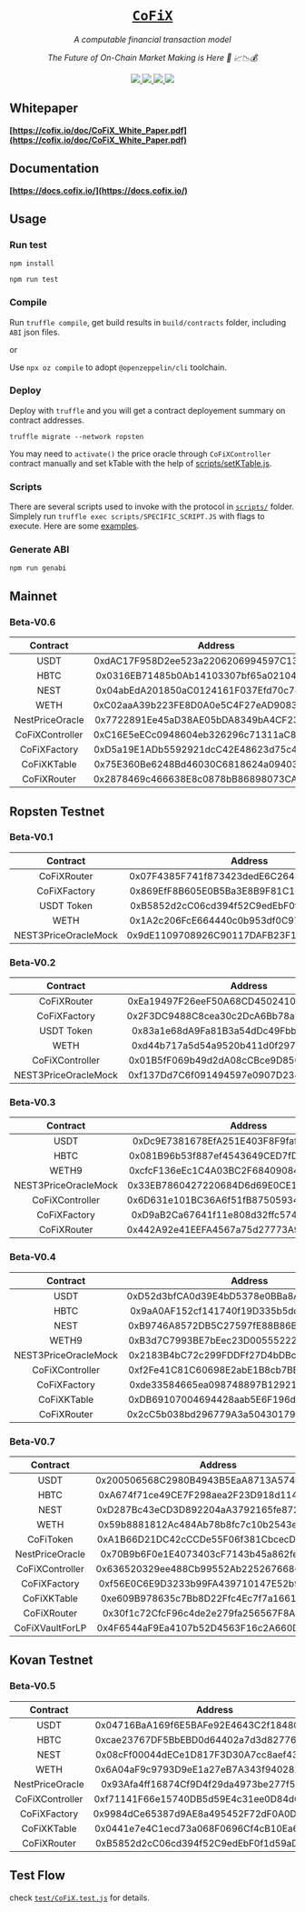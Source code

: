 <h1 align=center><a href="https://cofix.io"><code>CoFiX</code></a></h1>

<p align=center> <i>A computable financial transaction model</i> </p>
<p align=center> <i>The Future of On-Chain Market Making is Here 🤑 📈📉💰</i> </p>


<p align="center">
  <a href="https://github.com/Computable-Finance/CoFiX/actions?query=workflow%3ACoFiX">
    <img src="https://github.com/Computable-Finance/CoFiX/workflows/CoFiX/badge.svg" />
  </a>
  <a href="https://travis-ci.org/Computable-Finance/CoFiX">
    <img src="https://travis-ci.org/Computable-Finance/CoFiX.svg?branch=master" />
  </a>
  <a href="https://coveralls.io/github/Computable-Finance/CoFiX?branch=master">
    <img src="https://coveralls.io/repos/github/Computable-Finance/CoFiX/badge.svg?branch=master" />
  </a>
  <a href="https://www.gnu.org/licenses/gpl-3.0">
    <img src="https://img.shields.io/badge/License-GPLv3-green.svg" />
  </a>
</p>

<!-- # [CoFiX](https://cofix.io/)

*A computable financial transaction model*

![CoFiX](https://github.com/Computable-Finance/CoFiX/workflows/CoFiX/badge.svg)
[![Build Status](https://travis-ci.org/Computable-Finance/CoFiX.svg?branch=master)](https://travis-ci.org/Computable-Finance/CoFiX)
[![Coverage Status](https://coveralls.io/repos/github/Computable-Finance/CoFiX/badge.svg?branch=master)](https://coveralls.io/github/Computable-Finance/CoFiX?branch=master) -->

## Whitepaper

**[https://cofix.io/doc/CoFiX_White_Paper.pdf](https://cofix.io/doc/CoFiX_White_Paper.pdf)**

## Documentation

**[https://docs.cofix.io/](https://docs.cofix.io/)**

## Usage

### Run test

```shell
npm install

npm run test
```

### Compile

Run `truffle compile`, get build results in `build/contracts` folder, including `ABI` json files.

or

Use `npx oz compile` to adopt `@openzeppelin/cli` toolchain.

### Deploy

Deploy with `truffle` and you will get a contract deployement summary on contract addresses.

```shell
truffle migrate --network ropsten
```

You may need to `activate()` the price oracle through `CoFiXController` contract manually and set kTable with the help of [scripts/setKTable.js](scripts/setKTable.js).

### Scripts

There are several scripts used to invoke with the protocol in [`scripts/`](scripts) folder. Simplely run `truffle exec scripts/SPECIFIC_SCRIPT.JS` with flags to execute. Here are some [examples](docs/change_controller.md).

### Generate ABI

```shell
npm run genabi
```

## Mainnet

### Beta-V0.6

|       Contract       |                  Address                   |
| :------------------: | :----------------------------------------: |
| USDT | 0xdAC17F958D2ee523a2206206994597C13D831ec7 |
| HBTC | 0x0316EB71485b0Ab14103307bf65a021042c6d380 |
| NEST | 0x04abEdA201850aC0124161F037Efd70c74ddC74C |
| WETH | 0xC02aaA39b223FE8D0A0e5C4F27eAD9083C756Cc2 |
| NestPriceOracle | 0x7722891Ee45aD38AE05bDA8349bA4CF23cFd270F |
| CoFiXController | 0xC16E5eECc0948604eb326296c71311aC8D9BC786 |
| CoFiXFactory | 0xD5a19E1ADb5592921dcC42E48623d75c4C91e405 |
| CoFiXKTable | 0x75E360Be6248Bd46030C6818624a09403EF5eC21 |
| CoFiXRouter | 0x2878469c466638E8c0878bB86898073CA6C91b45 |

## Ropsten Testnet

### Beta-V0.1

|       Contract       |                  Address                   |
| :------------------: | :----------------------------------------: |
|     CoFiXRouter     | 0x07F4385F741f873423dedE6C2645698FcB287683 |
|    CoFiXFactory     | 0x869EfF8B605E0B5Ba3E8B9F81C199B2BBB3e34Df |
|      USDT Token      | 0xB5852d2cC06cd394f52C9edEbF0f1d59aD4A0615 |
|         WETH         | 0x1A2c206FcE664440c0b953df0C976B1208F411Eb |
| NEST3PriceOracleMock | 0x9dE1109708926C90117DAFB23F13176Bb6d878E0 |

### Beta-V0.2

|       Contract       |                  Address                   |
| :------------------: | :----------------------------------------: |
|      CoFiXRouter     | 0xEa19497F26eeF50A68CD4502410471f41C23B563 |
|     CoFiXFactory     | 0x2F3DC9488C8cea30c2DcA6Bb78aD15d1E37206B7 |
|      USDT Token      | 0x83a1e68dA9Fa81B3a54dDc49Fbb2c13cf4f7239d |
|         WETH         | 0xd44b717a5d54a9520b411d0f297eD69ef81Af10e |
|   CoFiXController    | 0x01B5fF069b49d2dA08cCBce9D8506d59472Ea868 |
| NEST3PriceOracleMock | 0xf137Dd7C6f091494597e0907D234E486128Bc937 |

### Beta-V0.3

|       Contract       |                  Address                   |
| :------------------: | :----------------------------------------: |
| USDT | 0xDc9E7381678EfA251E403F8F9fafcBdbf91a5C6C |
| HBTC | 0x081B96b53f887ef4543649CED7fD7A5a872bDd29 |
| WETH9 | 0xcfcF136eEc1C4A03BC2F684090844bF67168bF90 |
| NEST3PriceOracleMock | 0x33EB7860427220684D6d69E0CE1914FfBFaC56B1 |
| CoFiXController | 0x6D631e101BC36A6f51fB875059347B1D4830BdBB |
| CoFiXFactory | 0xD9aB2Ca67641f11e808d32ffc5741a3A0d44E05c |
| CoFiXRouter | 0x442A92e41EEFA4567a75d27773A9A64e8d3A6880 |

### Beta-V0.4

|       Contract       |                  Address                   |
| :------------------: | :----------------------------------------: |
| USDT | 0xD52d3bfCA0d39E4bD5378e0BBa8AD245C3F58C17 |
| HBTC | 0x9aA0AF152cf141740f19D335b5ddE1F0E51008A7 |
| NEST | 0xB9746A8572DB5C27597fE88B86B6520599Bf62d4 |
| WETH9 | 0xB3d7C7993BE7bEec23D005552224B2dAf18Bd85E |
| NEST3PriceOracleMock | 0x2183B4bC72c299FDDFf27D4bDBc635bbc8cA5e44 |
| CoFiXController | 0xf2Fe41C81C60698E2abE1B8cb7BB56C5570e3C55 |
| CoFiXFactory | 0xde33584665ea098748897B1292150c003b855df6 |
| CoFiXKTable | 0xDB69107004694428aab5E6F196dcdd588F52B745 |
| CoFiXRouter | 0x2cC5b038bd296779A3a50430179cB8C6a02B9D13 |

### Beta-V0.7

|       Contract       |                  Address                   |
| :------------------: | :----------------------------------------: |
| USDT | 0x200506568C2980B4943B5EaA8713A5740eb2c98A |
| HBTC | 0xA674f71ce49CE7F298aea2F23D918d114965eb40 |
| NEST | 0xD287Bc43eCD3D892204aA3792165fe8728636E29 |
| WETH | 0x59b8881812Ac484Ab78b8fc7c10b2543e079a6C3 |
| CoFiToken | 0xA1B66D21DC42cCCDe55F06f381CbcecD422Ef4d4 |
| NestPriceOracle | 0x70B9b6F0e1E4073403cF7143b45a862fe73af3B9 |
| CoFiXController | 0x636520329ee488Cb99552Ab225267668608b179a |
| CoFiXFactory | 0xf56E0C6E9D3233b99FA439710147E52b9ef26F60 |
| CoFiXKTable | 0xe609B978635c7Bb8D22Ffc4Ec7f7a16615a3b1cA |
| CoFiXRouter | 0x30f1c72CfcF96c4de2e279fa256567F8ADbEf888 |
| CoFiXVaultForLP | 0x4F6544aF9Ea4107b52D4563F16c2A660D1E7EB41 |

## Kovan Testnet

### Beta-V0.5

|       Contract       |                  Address                   |
| :------------------: | :----------------------------------------: |
| USDT | 0x04716BaA169f6E5BAFe92E4643C2f18480ba46D3 |
| HBTC | 0xcae23767DF5BbEBD0d64402a7d3d82776f97bE46 |
| NEST | 0x08cFf00044dECe1D817F3D30A7cc8aef43A284De |
| WETH | 0x6A04aF9c9793D9eE1a27eB7A343f940282a0AB9e |
| NestPriceOracle | 0x93Afa4ff16874Cf9D4f29da4973be277f53607Af |
| CoFiXController | 0xf71141F66e15740DB5d59E4c31ee0D84d6584452 |
| CoFiXFactory | 0x9984dCe65387d9AE8a495452F72dF0A0D4F85d2c |
| CoFiXKTable | 0x0441e7e4C1ecd73a068F0696Cf4cB10Ea69dD74A |
| CoFiXRouter | 0xB5852d2cC06cd394f52C9edEbF0f1d59aD4A0615 |

## Test Flow

check [`test/CoFiX.test.js`](test/CoFiX.test.js) for details.
